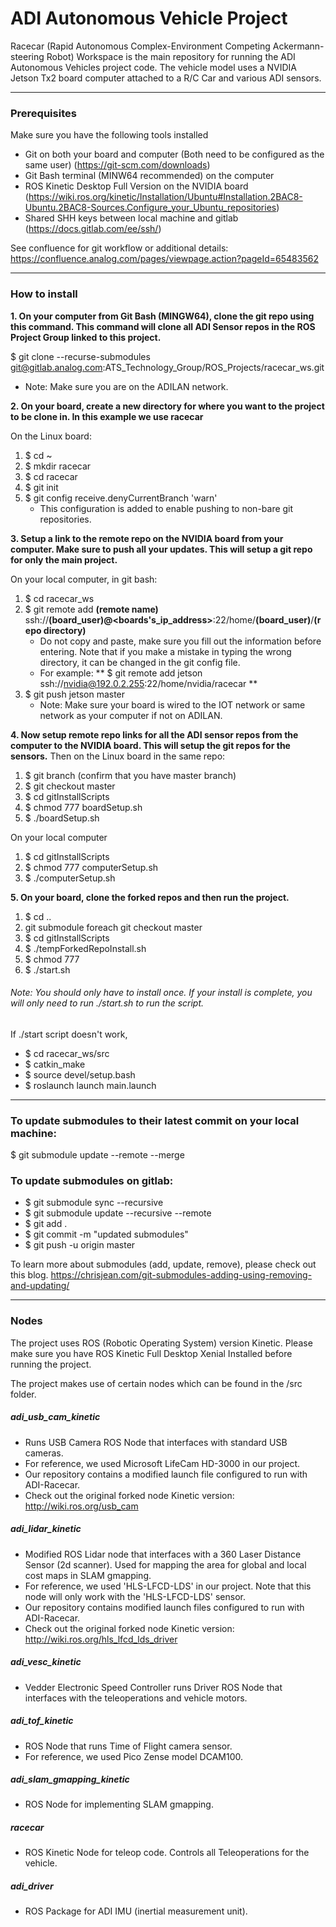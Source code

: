 # ADI Autonomous Vehicle Project

Racecar (Rapid Autonomous Complex-Environment Competing Ackermann-steering Robot) Workspace is the main repository for running the ADI Autonomous Vehicles project code. The vehicle model uses a NVIDIA Jetson Tx2 board computer attached to a R/C Car and various ADI sensors. 
- - -
### Prerequisites

Make sure you have the following tools installed
- Git on both your board and computer (Both need to be configured as the same user) (https://git-scm.com/downloads)
- Git Bash terminal (MINW64 recommended) on the computer
- ROS Kinetic Desktop Full Version on the NVIDIA board (https://wiki.ros.org/kinetic/Installation/Ubuntu#Installation.2BAC8-Ubuntu.2BAC8-Sources.Configure_your_Ubuntu_repositories)
- Shared SHH keys between local machine and gitlab (https://docs.gitlab.com/ee/ssh/)

See confluence for git workflow or additional details: https://confluence.analog.com/pages/viewpage.action?pageId=65483562

- - -
### How to install

**1. On your computer from Git Bash (MINGW64), clone the git repo using this command. This command will clone all ADI Sensor repos in the ROS Project Group linked to this project.**

$ git clone --recurse-submodules git@gitlab.analog.com:ATS_Technology_Group/ROS_Projects/racecar_ws.git

- Note: Make sure you are on the ADILAN network.

**2. On your board, create a new directory for where you want to the project to be clone in. In this example we use racecar**

On the Linux board:
1. $ cd ~
2. $ mkdir racecar
3. $ cd racecar
4. $ git init
5. $ git config receive.denyCurrentBranch 'warn'
    - This configuration is added to enable pushing to non-bare git repositories. 

**3. Setup a link to the remote repo on the NVIDIA board from your computer. Make sure to push all your updates. This will setup a git repo for only the main project.**

On your local computer, in git bash:
1. $ cd racecar_ws
2. $ git remote add **(remote name)** ssh://**(board_user)@<boards's_ip_address>**:22/home/**(board_user)**/**(repo directory)**
    - Do not copy and paste, make sure you fill out the information before entering. Note that if you make a mistake in typing the wrong directory, it can be changed in the git config file.
    - For example: ** $ git remote add jetson ssh://nvidia@192.0.2.255:22/home/nvidia/racecar **
3. $ git push jetson master
    - Note: Make sure your board is wired to the IOT network or same network as your computer if not on ADILAN.

**4. Now setup remote repo links for all the ADI sensor repos from the computer to the NVIDIA board. This will setup the git repos for the sensors.**
Then on the Linux board in the same repo:
1. $ git branch (confirm that you have master branch)
2. $ git checkout master
3. $ cd gitInstallScripts
4. $ chmod 777 boardSetup.sh
5. $ ./boardSetup.sh

On your local computer
1. $ cd gitInstallScripts
2. $ chmod 777 computerSetup.sh
3. $ ./computerSetup.sh

**5. On your board, clone the forked repos and then run the project.**

1. $ cd ..
2. git submodule foreach git checkout master
3. $ cd gitInstallScripts
4. $ ./tempForkedRepoInstall.sh
5. $ chmod 777
6. $ ./start.sh

###### Note: You should only have to install once. If your install is complete, you will only need to run ./start.sh to run the script.

If ./start script doesn't work, 

- $ cd racecar_ws/src
- $ catkin_make
- $ source devel/setup.bash
- $ roslaunch launch main.launch

- - -

### To update submodules to their latest commit on your local machine:

$ git submodule update --remote --merge

### To update submodules on gitlab:
- $ git submodule sync --recursive
- $ git submodule update --recursive --remote
- $ git add .
- $ git commit -m "updated submodules"
- $ git push -u origin master

To learn more about submodules (add, update, remove), please check out this blog. https://chrisjean.com/git-submodules-adding-using-removing-and-updating/

- - -

### Nodes

The project uses ROS (Robotic Operating System) version Kinetic. Please make sure you have ROS Kinetic Full Desktop Xenial Installed before running the project.

The project makes use of certain nodes which can be found in the /src folder.

##### adi_usb_cam_kinetic

- Runs USB Camera ROS Node that interfaces with standard USB cameras.
- For reference, we used Microsoft LifeCam HD-3000 in our project.
- Our repository contains a modified launch file configured to run with ADI-Racecar.
- Check out the original forked node Kinetic version: http://wiki.ros.org/usb_cam

##### adi_lidar_kinetic

- Modified ROS Lidar node that interfaces with a 360 Laser Distance Sensor (2d scanner). Used for mapping the area for global and local cost maps in SLAM gmapping.
- For reference, we used 'HLS-LFCD-LDS' in our project. Note that this node will only work with the 'HLS-LFCD-LDS' sensor.
- Our repository contains modified launch files configured to run with ADI-Racecar.
- Check out the original forked node Kinetic version: http://wiki.ros.org/hls_lfcd_lds_driver

##### adi_vesc_kinetic

- Vedder Electronic Speed Controller runs Driver ROS Node that interfaces with the teleoperations and vehicle motors. 

##### adi_tof_kinetic

- ROS Node that runs Time of Flight camera sensor.
- For reference, we used Pico Zense model DCAM100.

##### adi_slam_gmapping_kinetic

- ROS Node for implementing SLAM gmapping.

##### racecar

- ROS Kinetic Node for teleop code. Controls all Teleoperations for the vehicle.

##### adi_driver

- ROS Package for ADI IMU (inertial measurement unit).

